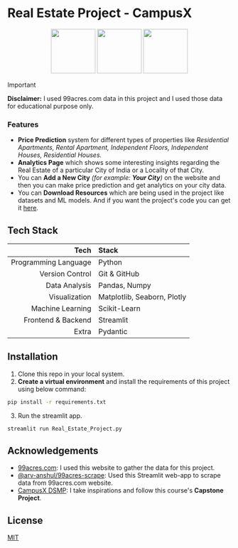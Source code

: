 # Real Estate Project - CampusX

<p align="center">
<img src="https://raw.githubusercontent.com/arv-anshul/campusx-real-estate/main/assets/house_with_garden.png" height="100px">
<img src="https://raw.githubusercontent.com/arv-anshul/campusx-real-estate/main/assets/house_buildings.png" height="100px">
<img src="https://raw.githubusercontent.com/arv-anshul/campusx-real-estate/main/assets/house.png" height="100px">
</p>

> [!IMPORTANT]
>
> **Disclaimer:** I used 99acres.com data in this project and I used those data for educational purpose only.

### Features

- **Price Prediction** system for different types of properties like _Residential Apartments, Rental Apartment, Independent Floors, Independent Houses, Residential Houses._
- **Analytics Page** which shows some interesting insights regarding the Real Estate of a particular City of India or a Locality of that City.
- You can **Add a New City** _(for example: **Your City**)_ on the website and then you can make price prediction and get analytics on your city data.
- You can **Download Resources** which are being used in the project like datasets and ML models. And if you want the project's code you can get it [here](https://github.com/arv-anshul/campusx-real-estate).

## Tech Stack

|                 Tech | Stack                       |
| -------------------: | :-------------------------- |
| Programming Language | Python                      |
|      Version Control | Git & GitHub                |
|        Data Analysis | Pandas, Numpy               |
|        Visualization | Matplotlib, Seaborn, Plotly |
|     Machine Learning | Scikit-Learn                |
|   Frontend & Backend | Streamlit                   |
|                Extra | Pydantic                    |

## Installation

1. Clone this repo in your local system.
2. **Create a virtual environment** and install the requirements of this project using below command:

```sh
pip install -r requirements.txt
```

3. Run the streamlit app.

```sh
streamlit run Real_Estate_Project.py
```

## Acknowledgements

- [99acres.com](https://99acres.com/): I used this website to gather the data for this project.
- [@arv-anshul/99acres-scrape](https://github.com/arv-anshul/99acres-scrape): Used this Streamlit web-app to scrape data from 99acres.com website.
- [CampusX DSMP](https://learnwith.campusx.com): I take inspirations and follow this course's **Capstone Project**.

## License

[MIT](https://choosealicense.com/licenses/mit/)
